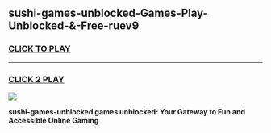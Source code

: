 
## sushi-games-unblocked-Games-Play-Unblocked-&-Free-ruev9
<h3>
<a href="https://premium76.site?title=sushi-games-unblocked&ref=24A">CLICK TO PLAY</a></h3>
<hr>

<h3>
<a href="https://premium76.site?title=sushi-games-unblocked&ref=24A">CLICK 2 PLAY</a>
  
</h3>

<a href="https://premium76.site?title=sushi-games-unblocked&ref=24A"><img src="https://clearcache.store/games.png"></a>


**sushi-games-unblocked games unblocked: Your Gateway to Fun and Accessible Online Gaming**
